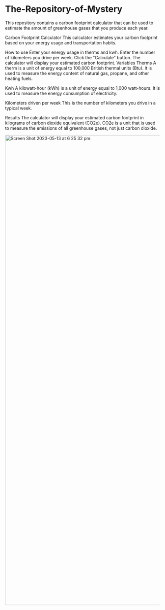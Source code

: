 # The-Repository-of-Mystery
This repository contains a carbon footprint calculator that can be used to estimate the amount of greenhouse gases that you produce each year. 


Carbon Footprint Calculator
This calculator estimates your carbon footprint based on your energy usage and transportation habits.

How to use
Enter your energy usage in therms and kwh.
Enter the number of kilometers you drive per week.
Click the "Calculate" button.
The calculator will display your estimated carbon footprint.
Variables
Therms
A therm is a unit of energy equal to 100,000 British thermal units (Btu). It is used to measure the energy content of natural gas, propane, and other heating fuels.

Kwh
A kilowatt-hour (kWh) is a unit of energy equal to 1,000 watt-hours. It is used to measure the energy consumption of electricity.

Kilometers driven per week
This is the number of kilometers you drive in a typical week.

Results
The calculator will display your estimated carbon footprint in kilograms of carbon dioxide equivalent (CO2e). CO2e is a unit that is used to measure the emissions of all greenhouse gases, not just carbon dioxide.


<img width="1525" alt="Screen Shot 2023-05-13 at 6 25 32 pm" src="https://github.com/homurrl/The-Repository-of-Dreams/assets/117972653/ffab55bc-8e0d-4baa-8f6b-29d1a1823545">
